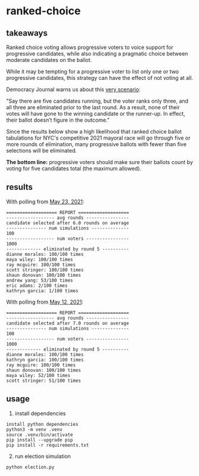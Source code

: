 # ranked-choice

## takeaways
Ranked choice voting allows progressive voters to voice support for progressive candidates, while also indicating a pragmatic choice between moderate candidates on the ballot.

While it may be tempting for a progressive voter to list only one or two progressive candidates, this strategy can have the effect of not voting at all.

Democracy Journal warns us about this [very scenario](https://democracyjournal.org/arguments/ranked-choice-voting-is-not-the-solution/):

"Say there are five candidates running, but the voter ranks only three, and all three are eliminated prior to the last round. As a result, none of their votes will have gone to the winning candidate or the runner-up. In effect, their ballot doesn’t figure in the outcome."

Since the results below show a high likelihood that ranked choice ballot tabulations for NYC's competitive 2021 mayoral race will go through five or more rounds of elimination, many progressive ballots with fewer than five selections will be eliminated. 

**The bottom line:** progressive voters should make sure their ballots count by voting for five candidates total (the maximum allowed).

## results
With polling from [May 23, 2021](https://emersonpolling.reportablenews.com/pr/garcia-surges-to-lead-in-nyc-mayor-race-while-adams-holds-his-base):

```
=================== REPORT ===================
------------------ avg rounds ----------------
candidate selected after 6.0 rounds on average
--------------- num simulations --------------
100
------------------ num voters ----------------
1000
------------- eliminated by round 5 ----------
dianne morales: 100/100 times
maya wiley: 100/100 times
ray mcguire: 100/100 times
scott stringer: 100/100 times
shaun donovan: 100/100 times
andrew yang: 53/100 times
eric adams: 2/100 times
kathryn garcia: 1/100 times
```

With polling from [May 12, 2021](https://www.nydailynews.com/news/politics/nyc-elections-2021/ny-nyc-mayoral-race-poll-latest-20210513-o6g7vjptdfgwzelttmin5t6qla-story.html):
```
=================== REPORT ===================
------------------ avg rounds ----------------
candidate selected after 7.0 rounds on average
--------------- num simulations --------------
100
------------------ num voters ----------------
1000
------------- eliminated by round 5 ----------
dianne morales: 100/100 times
kathryn garcia: 100/100 times
ray mcguire: 100/100 times
shaun donovan: 100/100 times
maya wiley: 52/100 times
scott stringer: 51/100 times
```

## usage
1. install dependencies
```
install python dependencies
python3 -m venv .venv
source .venv/bin/activate
pip install --upgrade pip
pip install -r requirements.txt
```
2. run election simulation
```
python election.py
```
